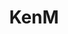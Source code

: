 ---
title: KenM
crosslinks:
- NotKenM
- The_Donald
- gatekeeping
- xkcd
- AskReddit
- evenwithcontext
- OutOfTheLoop
- videos
- ComedyCemetery
- DownvoteTrolling
- Drama
- pics
- Frugal_Jerk
- todayilearned
- IAmA
- ShittyKenM
- DIY
- exmormon
- KenW
- Catholicism
---